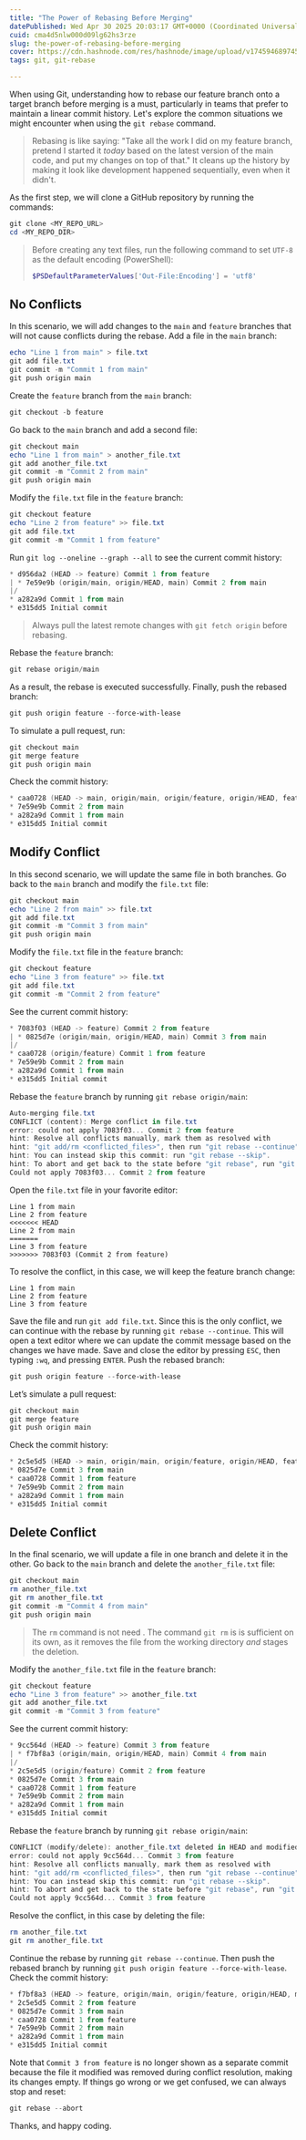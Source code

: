 ```yaml
---
title: "The Power of Rebasing Before Merging"
datePublished: Wed Apr 30 2025 20:03:17 GMT+0000 (Coordinated Universal Time)
cuid: cma4d5nlw000d09lg62hs3rze
slug: the-power-of-rebasing-before-merging
cover: https://cdn.hashnode.com/res/hashnode/image/upload/v1745946897458/2aef898e-a445-46f5-b161-a94dc5a40177.png
tags: git, git-rebase

---
```


When using Git, understanding how to rebase our feature branch onto a target branch before merging is a must, particularly in teams that prefer to maintain a linear commit history. Let's explore the common situations we might encounter when using the `git rebase` command.

> Rebasing is like saying: "Take all the work I did on my feature branch, pretend I started it *today* based on the latest version of the main code, and put my changes on top of that." It cleans up the history by making it look like development happened sequentially, even when it didn't.

As the first step, we will clone a GitHub repository by running the commands:

```powershell
git clone <MY_REPO_URL>
cd <MY_REPO_DIR>
```

> Before creating any text files, run the following command to set `UTF-8` as the default encoding (PowerShell):
> 
> ```powershell
> $PSDefaultParameterValues['Out-File:Encoding'] = 'utf8'
> ```

## No Conflicts

In this scenario, we will add changes to the `main` and `feature` branches that will not cause conflicts during the rebase. Add a file in the `main` branch:

```powershell
echo "Line 1 from main" > file.txt
git add file.txt
git commit -m "Commit 1 from main"
git push origin main
```

Create the `feature` branch from the `main` branch:

```powershell
git checkout -b feature
```

Go back to the `main` branch and add a second file:

```powershell
git checkout main
echo "Line 1 from main" > another_file.txt
git add another_file.txt
git commit -m "Commit 2 from main"
git push origin main
```

Modify the `file.txt` file in the `feature` branch:

```powershell
git checkout feature
echo "Line 2 from feature" >> file.txt
git add file.txt
git commit -m "Commit 1 from feature"
```

Run `git log --oneline --graph --all` to see the current commit history:

```powershell
* d956da2 (HEAD -> feature) Commit 1 from feature
| * 7e59e9b (origin/main, origin/HEAD, main) Commit 2 from main
|/
* a282a9d Commit 1 from main
* e315dd5 Initial commit
```

> Always pull the latest remote changes with `git fetch origin` before rebasing.

Rebase the `feature` branch:

```powershell
git rebase origin/main 
```

As a result, the rebase is executed successfully. Finally, push the rebased branch:

```powershell
git push origin feature --force-with-lease
```

To simulate a pull request, run:

```powershell
git checkout main
git merge feature
git push origin main
```

Check the commit history:

```powershell
* caa0728 (HEAD -> main, origin/main, origin/feature, origin/HEAD, feature) Commit 1 from feature
* 7e59e9b Commit 2 from main
* a282a9d Commit 1 from main
* e315dd5 Initial commit
```

## Modify Conflict

In this second scenario, we will update the same file in both branches. Go back to the `main` branch and modify the `file.txt` file:

```powershell
git checkout main
echo "Line 2 from main" >> file.txt
git add file.txt
git commit -m "Commit 3 from main"
git push origin main
```

Modify the `file.txt` file in the `feature` branch:

```powershell
git checkout feature
echo "Line 3 from feature" >> file.txt
git add file.txt
git commit -m "Commit 2 from feature"
```

See the current commit history:

```powershell
* 7083f03 (HEAD -> feature) Commit 2 from feature
| * 0825d7e (origin/main, origin/HEAD, main) Commit 3 from main
|/
* caa0728 (origin/feature) Commit 1 from feature
* 7e59e9b Commit 2 from main
* a282a9d Commit 1 from main
* e315dd5 Initial commit
```

Rebase the `feature` branch by running `git rebase origin/main`:

```powershell
Auto-merging file.txt
CONFLICT (content): Merge conflict in file.txt
error: could not apply 7083f03... Commit 2 from feature
hint: Resolve all conflicts manually, mark them as resolved with
hint: "git add/rm <conflicted_files>", then run "git rebase --continue".
hint: You can instead skip this commit: run "git rebase --skip".
hint: To abort and get back to the state before "git rebase", run "git rebase --abort".
Could not apply 7083f03... Commit 2 from feature
```

Open the `file.txt` file in your favorite editor:

```plaintext
Line 1 from main
Line 2 from feature
<<<<<<< HEAD
Line 2 from main
=======
Line 3 from feature
>>>>>>> 7083f03 (Commit 2 from feature)    
```

To resolve the conflict, in this case, we will keep the feature branch change:

```plaintext
Line 1 from main
Line 2 from feature
Line 3 from feature
```

Save the file and run `git add file.txt`. Since this is the only conflict, we can continue with the rebase by running `git rebase --continue`. This will open a text editor where we can update the commit message based on the changes we have made. Save and close the editor by pressing `ESC`, then typing `:wq`, and pressing `ENTER`. Push the rebased branch:

```powershell
git push origin feature --force-with-lease
```

Let’s simulate a pull request:

```powershell
git checkout main
git merge feature
git push origin main
```

Check the commit history:

```powershell
* 2c5e5d5 (HEAD -> main, origin/main, origin/feature, origin/HEAD, feature) Commit 2 from feature
* 0825d7e Commit 3 from main
* caa0728 Commit 1 from feature
* 7e59e9b Commit 2 from main
* a282a9d Commit 1 from main
* e315dd5 Initial commit
```

## Delete Conflict

In the final scenario, we will update a file in one branch and delete it in the other. Go back to the `main` branch and delete the `another_file.txt` file:

```powershell
git checkout main
rm another_file.txt
git rm another_file.txt
git commit -m "Commit 4 from main"
git push origin main
```

> The `rm` command is not need . The command `git rm` is is sufficient on its own, as it removes the file from the working directory *and* stages the deletion.

Modify the `another_file.txt` file in the `feature` branch:

```powershell
git checkout feature
echo "Line 3 from feature" >> another_file.txt
git add another_file.txt
git commit -m "Commit 3 from feature"
```

See the current commit history:

```powershell
* 9cc564d (HEAD -> feature) Commit 3 from feature
| * f7bf8a3 (origin/main, origin/HEAD, main) Commit 4 from main
|/
* 2c5e5d5 (origin/feature) Commit 2 from feature
* 0825d7e Commit 3 from main
* caa0728 Commit 1 from feature
* 7e59e9b Commit 2 from main
* a282a9d Commit 1 from main
* e315dd5 Initial commit
```

Rebase the `feature` branch by running `git rebase origin/main`:

```powershell
CONFLICT (modify/delete): another_file.txt deleted in HEAD and modified in 9cc564d (Commit 3 from feature).  Version 9cc564d (Commit 3 from feature) of another_file.txt left in tree.
error: could not apply 9cc564d... Commit 3 from feature
hint: Resolve all conflicts manually, mark them as resolved with
hint: "git add/rm <conflicted_files>", then run "git rebase --continue".
hint: You can instead skip this commit: run "git rebase --skip".
hint: To abort and get back to the state before "git rebase", run "git rebase --abort".
Could not apply 9cc564d... Commit 3 from feature
```

Resolve the conflict, in this case by deleting the file:

```powershell
rm another_file.txt
git rm another_file.txt
```

Continue the rebase by running `git rebase --continue`. Then push the rebased branch by running `git push origin feature --force-with-lease`. Check the commit history:

```powershell
* f7bf8a3 (HEAD -> feature, origin/main, origin/feature, origin/HEAD, main) Commit 4 from main
* 2c5e5d5 Commit 2 from feature
* 0825d7e Commit 3 from main
* caa0728 Commit 1 from feature
* 7e59e9b Commit 2 from main
* a282a9d Commit 1 from main
* e315dd5 Initial commit
```

Note that `Commit 3 from feature` is no longer shown as a separate commit because the file it modified was removed during conflict resolution, making its changes empty. If things go wrong or we get confused, we can always stop and reset:

```powershell
git rebase --abort
```

Thanks, and happy coding.